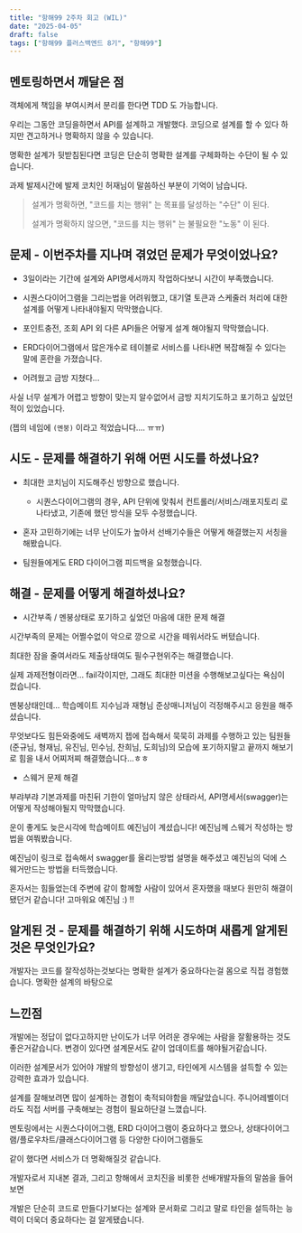 ```yaml
---
title: "항해99 2주차 회고 (WIL)"
date: "2025-04-05"
draft: false
tags: ["항해99 플러스백엔드 8기", "항해99"]
---
```


## 멘토링하면서 깨달은 점

객체에게 책임을 부여시켜서 분리를 한다면 TDD 도 가능합니다.

우리는 그동안 코딩을하면서 API를 설계하고 개발했다. 코딩으로 설계를 할 수 있다 하지만 견고하거나 명확하지 않을 수 있습니다.

명확한 설계가 뒷받침된다면 코딩은 단순히 명확한 설계를 구체화하는 수단이 될 수 있습니다.

과제 발제시간에 발제 코치인 허재님이 말씀하신 부분이 기억이 남습니다.

> 설계가 명확하면, "코드를 치는 행위" 는 목표를 달성하는 "수단" 이 된다.
>
> 설계가 명확하지 않으면, "코드를 치는 행위" 는 불필요한 "노동" 이 된다.

## 문제 - 이번주차를 지나며 겪었던 문제가 무엇이었나요?

- 3일이라는 기간에 설계와 API명세서까지 작업하다보니 시간이 부족했습니다.

- 시퀀스다이어그램을 그리는법을 어려워했고, 대기열 토큰과 스케줄러 처리에 대한 설계를 어떻게 나타내야될지 막막했습니다.

- 포인트충전, 조회 API 외 다른 API들은 어떻게 설계 해야될지 막막했습니다.

- ERD다이어그램에서 많은개수로 테이블로 서비스를 나타내면 복잡해질 수 있다는 말에 혼란을 가졌습니다.

- 어려웠고 금방 지쳤다...

사실 너무 설계가 어렵고 방향이 맞는지 알수없어서 금방 지치기도하고 포기하고 싶었던적이 있었습니다.

(젭의 네임에 `(멘붕)` 이라고 적었습니다.... ㅠㅠ)

## 시도 - 문제를 해결하기 위해 어떤 시도를 하셨나요?

- 최대한 코치님이 지도해주신 방향으로 했습니다.

  - 시퀀스다이어그램의 경우, API 단위에 맞춰서 컨트롤러/서비스/래포지토리 로 나타냈고, 기존에 했던 방식을 모두 수정했습니다.

- 혼자 고민하기에는 너무 난이도가 높아서 선배기수들은 어떻게 해결했는지 서칭을 해봤습니다.
- 팀원들에게도 ERD 다이어그램 피드백을 요청했습니다.

## 해결 - 문제를 어떻게 해결하셨나요?

- 시간부족 / 멘붕상태로 포기하고 싶었던 마음에 대한 문제 해결

시간부족의 문제는 어쩔수없이 악으로 깡으로 시간을 떼워서라도 버텼습니다.

최대한 잠을 줄여서라도 제출상태여도 필수구현위주는 해결했습니다.

실제 과제전형이라면... fail각이지만, 그래도 최대한 미션을 수행해보고싶다는 욕심이 컸습니다.

멘붕상태인데...
학습메이트 지수님과 재형님 준상매니저님이 걱정해주시고 응원을 해주셨습니다.

무엇보다도 힘든와중에도 새벽까지 젭에 접속해서 묵묵히 과제를 수행하고 있는 팀원들(준규님, 형재님, 유진님, 민수님, 찬희님, 도희님)의 모습에 포기하지말고 끝까지 해보기로 힘을 내서 어찌저찌 해결했습니다...ㅎㅎ

- 스웨거 문제 해결

부랴부랴 기본과제를 마친뒤 기한이 얼마남지 않은 상태라서, API명세서(swagger)는 어떻게 작성해야될지 막막했습니다.

운이 좋게도 늦은시각에 학습메이트 예진님이 계셨습니다! 예진님께 스웨거 작성하는 방법을 여쭤봤습니다.

예진님이 링크로 접속해서 swagger를 올리는방법 설명을 해주셨고 예진님의 덕에 스웨거만드는 방법을 터득했습니다.

혼자서는 힘들었는데 주변에 같이 함께할 사람이 있어서 혼자했을 때보다 원만히 해결이 됐던거 같습니다!
고마워요 예진님 :) !!

## 알게된 것 - 문제를 해결하기 위해 시도하며 새롭게 알게된 것은 무엇인가요?

개발자는 코드를 잘작성하는것보다는 명확한 설계가 중요하다는걸 몸으로 직접 경험했습니다.
명확한 설계의 바탕으로

## 느낀점

개발에는 정답이 없다고하지만 난이도가 너무 어려운 경우에는 사람을 잘활용하는 것도 좋은거같습니다.
변경이 있다면 설계문서도 같이 업데이트를 해야될거같습니다.

이러한 설계문서가 있어야 개발의 방향성이 생기고, 타인에게 시스템을 설득할 수 있는 강력한 효과가 있습니다.

설계를 잘해보려면 많이 설계하는 경험이 축적되야함을 깨달았습니다. 주니어레벨이더라도 직접 서버를 구축해보는 경험이 필요하단걸 느꼈습니다.

멘토링에서는 시퀀스다이어그램, ERD 다이어그램이 중요하다고 했으나, 상태다이어그램/플로우차트/클래스다이어그램 등 다양한 다이어그램들도

같이 했다면 서비스가 더 명확해질것 같습니다.

개발자로서 지내본 결과, 그리고 항해에서 코치진을 비롯한 선배개발자들의 말씀을 들어보면

개발은 단순히 코드로 만들다기보다는 설계와 문서화로 그리고 말로 타인을 설득하는 능력이 더욱더 중요하다는 걸 알게됐습니다.
